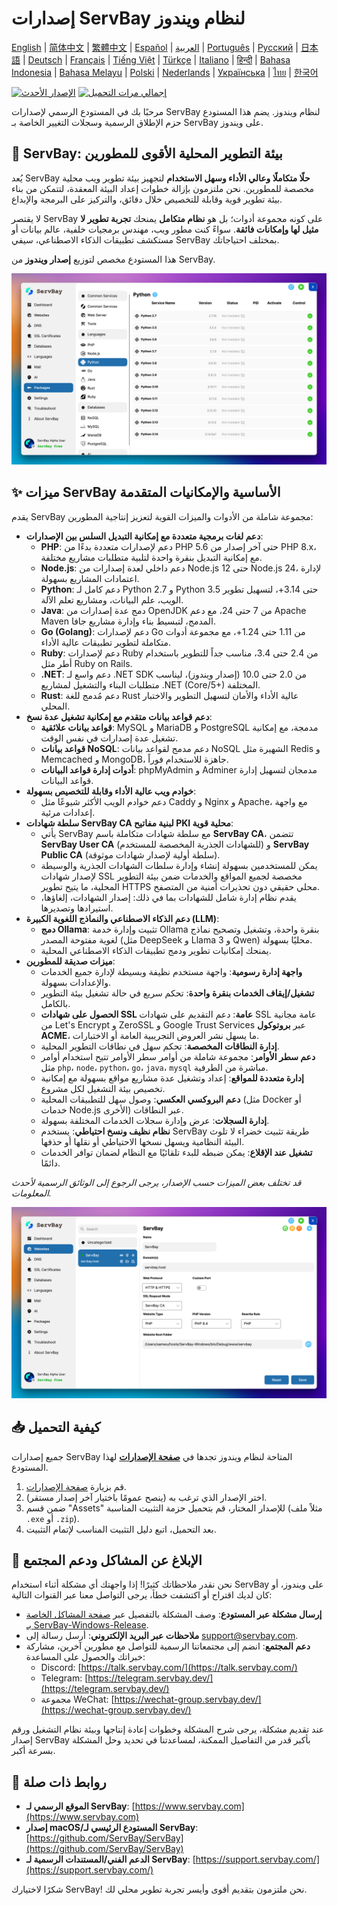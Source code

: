 # إصدارات ServBay لنظام ويندوز

[English](/README.md) | [简体中文](/README_zh-CN.md) | [繁體中文](/README_zh-TW.md) | [Español](/README_es.md) | [العربية](/README_ar.md) | [Português](/README_pt.md) | [Русский](/README_ru.md) | [日本語](/README_ja.md) | [Deutsch](/README_de.md) | [Français](/README_fr.md) | [Tiếng Việt](/README_vi.md) | [Türkçe](/README_tr.md) | [Italiano](/README_it.md) | [हिन्दी](/README_hi.md) | [Bahasa Indonesia](/README_id.md) | [Bahasa Melayu](/README_ms.md) | [Polski](/README_pl.md) | [Nederlands](/README_nl.md) | [Українська](/README_uk.md) | [ไทย](/README_th.md) | [한국어](/README_ko.md)

[![الإصدار الأحدث](https://img.shields.io/github/v/release/ServBay/ServBay-Windows-Release?display_name=tag&sort=date&label=Latest%20Release)](https://github.com/ServBay/ServBay-Windows-Release/releases/latest)
[![إجمالي مرات التحميل](https://img.shields.io/github/downloads/ServBay/ServBay-Windows-Release/total?label=Total%20Downloads)](https://github.com/ServBay/ServBay-Windows-Release/releases)

مرحبًا بك في المستودع الرسمي لإصدارات ServBay لنظام ويندوز. يضم هذا المستودع حزم الإطلاق الرسمية وسجلات التغيير الخاصة بـ ServBay على ويندوز.

## 🚀 ServBay: بيئة التطوير المحلية الأقوى للمطورين

يُعد ServBay **حلًا متكاملًا وعالي الأداء وسهل الاستخدام** لتجهيز بيئة تطوير ويب محلية مخصصة للمطورين. نحن ملتزمون بإزالة خطوات إعداد البيئة المعقدة، لتتمكن من بناء بيئة تطوير قوية وقابلة للتخصيص خلال دقائق، والتركيز على البرمجة والإبداع.

لا يقتصر ServBay على كونه مجموعة أدوات؛ بل هو **نظام متكامل** يمنحك **تجربة تطوير لا مثيل لها وإمكانات فائقة**. سواءً كنت مطور ويب، مهندس برمجيات خلفية، عالم بيانات أو مستكشف تطبيقات الذكاء الاصطناعي، سيفي ServBay بمختلف احتياجاتك.

هذا المستودع مخصص لتوزيع **إصدار ويندوز** من ServBay.

![لقطة شاشة لإصدار ServBay على ويندوز: البرامج](screenshots/softwares.png)

## ✨ ميزات ServBay الأساسية والإمكانيات المتقدمة

يقدم ServBay مجموعة شاملة من الأدوات والميزات القوية لتعزيز إنتاجية المطورين:

*   **دعم لغات برمجية متعددة مع إمكانية التبديل السلس بين الإصدارات**:
    *   **PHP**: دعم لإصدارات متعددة بدءًا من PHP 5.6 حتى آخر إصدار من PHP 8.x، مع إمكانية التبديل بنقرة واحدة لتلبية متطلبات مشاريع مختلفة.
    *   **Node.js**: دعم داخلي لعدة إصدارات من Node.js 12 حتى Node.js 24، لإدارة اعتمادات المشاريع بسهولة.
    *   **Python**: دعم كامل لـ Python 2.7 و Python 3.5 حتى 3.14+، لتسهيل تطوير الويب، علم البيانات، ومشاريع تعلم الآلة.
    *   **Java**: دمج عدة إصدارات من OpenJDK من 7 حتى 24، مع دعم Apache Maven المدمج، لتبسيط بناء وإدارة مشاريع جافا.
    *   **Go (Golang)**: دعم لإصدارات Go من 1.11 حتى 1.24+، مع مجموعة أدوات متكاملة لتطوير تطبيقات عالية الأداء.
    *   **Ruby**: دعم لإصدارات Ruby من 2.4 حتى 3.4، مناسب جداً للتطوير باستخدام أطر مثل Ruby on Rails.
    *   **.NET**: دعم واسع لـ .NET SDK من 2.0 حتى 10.0 (إصدار ويندوز)، ليناسب متطلبات البناء والتشغيل لمشاريع .NET (Core/5+) المختلفة.
    *   **Rust**: دعم مُدمج للغة Rust عالية الأداء والأمان لتسهيل التطوير والاختبار المحلي.
*   **دعم قواعد بيانات متقدم مع إمكانية تشغيل عدة نسخ**:
    *   **قواعد بيانات علائقية**: MySQL و MariaDB و PostgreSQL مدمجة، مع إمكانية تشغيل عدة إصدارات في نفس الوقت.
    *   **قواعد بيانات NoSQL**: دعم مدمج لقواعد بيانات NoSQL الشهيرة مثل Redis و Memcached و MongoDB، جاهزة للاستخدام فوراً.
    *   **أدوات إدارة قواعد البيانات**: phpMyAdmin و Adminer مدمجان لتسهيل إدارة قواعد البيانات.
*   **خوادم ويب عالية الأداء وقابلة للتخصيص بسهولة**:
    *   دعم خوادم الويب الأكثر شيوعًا مثل Caddy و Nginx و Apache، مع واجهة إعدادات مرئية.
*   **سلطة شهادات ServBay CA لبنية مفاتيح PKI محلية قوية**:
    *   يأتي ServBay مع سلطة شهادات متكاملة باسم **ServBay CA**، تتضمن **ServBay User CA** (للشهادات الجذرية المخصصة للمستخدم) و **ServBay Public CA** (سلطة أولية لإصدار شهادات موثوقة).
    *   يمكن للمستخدمين بسهولة إنشاء وإدارة سلطات الشهادات الجذرية والوسيطة لإصدار شهادات SSL مخصصة لجميع المواقع والخدمات ضمن بيئة التطوير المحلية، ما يتيح تطوير HTTPS محلي حقيقي دون تحذيرات أمنية من المتصفح.
    *   يقدم نظام إدارة شامل للشهادات بما في ذلك: إصدار الشهادات، إلغاؤها، استيرادها وتصديرها.
*   **دعم الذكاء الاصطناعي والنماذج اللغوية الكبيرة (LLM)**:
    *   **دمج Ollama**: تثبيت وإدارة خدمة Ollama بنقرة واحدة، وتشغيل وتصحيح نماذج لغوية مفتوحة المصدر (مثل DeepSeek و Llama 3 و Qwen) محليًا بسهولة.
    *   يمنحك إمكانيات تطوير ودمج تطبيقات الذكاء الاصطناعي المحلية.
*   **ميزات صديقة للمطورين**:
    *   **واجهة إدارة رسومية**: واجهة مستخدم نظيفة وبسيطة لإدارة جميع الخدمات والإعدادات بسهولة.
    *   **تشغيل/إيقاف الخدمات بنقرة واحدة**: تحكم سريع في حالة تشغيل بيئة التطوير بالكامل.
    *   **الحصول على شهادات SSL عامة**: دعم التقديم على شهادات SSL عامة مجانية من Let's Encrypt و ZeroSSL و Google Trust Services عبر **بروتوكول ACME**، ما يسهل نشر العروض التجريبية العامة أو الاختبارات.
    *   **إدارة النطاقات المخصصة**: تحكم سهل في نطاقات التطوير المحلية.
    *   **دعم سطر الأوامر**: مجموعة شاملة من أوامر سطر الأوامر تتيح استخدام أوامر مثل  `php`، `node`، `python`، `go`، `java`، `mysql` مباشرة من الطرفية.
    *   **إدارة متعددة للمواقع**: إعداد وتشغيل عدة مشاريع مواقع بسهولة مع إمكانية تخصيص بيئة التشغيل لكل مشروع.
    *   **دعم البروكسي العكسي**: وصول سهل للتطبيقات المحلية (مثل Docker أو خدمات Node.js الأخرى) عبر النطاقات.
    *   **إدارة السجلات**: عرض وإدارة سجلات الخدمات المختلفة بسهولة.
    *   **نظام نظيف ونسخ احتياطي**: يستخدم ServBay طريقة تثبيت خضراء لا تلوث البيئة النظامية ويسهل نسخها الاحتياطي أو نقلها أو حذفها.
    *   **تشغيل عند الإقلاع**: يمكن ضبطه للبدء تلقائيًا مع النظام لضمان توافر الخدمات دائمًا.

*قد تختلف بعض الميزات حسب الإصدار، يرجى الرجوع إلى الوثائق الرسمية لأحدث المعلومات.*


![لقطة شاشة لإصدار ServBay على ويندوز: الموقع الإلكتروني](screenshots/website.png)


## 📥 كيفية التحميل

جميع إصدارات ServBay المتاحة لنظام ويندوز تجدها في **[صفحة الإصدارات](https://github.com/ServBay/ServBay-Windows-Release/releases)** لهذا المستودع.

1.  قم بزيارة [صفحة الإصدارات](https://github.com/ServBay/ServBay-Windows-Release/releases).
2.  اختر الإصدار الذي ترغب به (ينصح عمومًا باختيار آخر إصدار مستقر).
3.  ضمن قسم "Assets" للإصدار المختار، قم بتحميل حزمة التثبيت المناسبة (مثلاً ملف `.exe` أو `.zip`).
4.  بعد التحميل، اتبع دليل التثبيت المناسب لإتمام التثبيت.

## 💬 الإبلاغ عن المشاكل ودعم المجتمع

نحن نقدر ملاحظاتك كثيرًا! إذا واجهتك أي مشكلة أثناء استخدام ServBay على ويندوز، أو كان لديك اقتراح أو اكتشفت خطأ، يرجى التواصل معنا عبر القنوات التالية:

*   **إرسال مشكلة عبر المستودع**: وصف المشكلة بالتفصيل عبر [صفحة المشاكل الخاصة بـ ServBay-Windows-Release](https://github.com/ServBay/ServBay-Windows-Release/issues).
*   **ملاحظات عبر البريد الإلكتروني**: أرسل رسالة إلى [support@servbay.com](mailto:support@servbay.com).
*   **دعم المجتمع**: انضم إلى مجتمعاتنا الرسمية للتواصل مع مطورين آخرين، مشاركة خبراتك والحصول على المساعدة:
    *   Discord: [https://talk.servbay.com/](https://talk.servbay.com/)
    *   Telegram: [https://telegram.servbay.dev/](https://telegram.servbay.dev/)
    *   مجموعة WeChat: [https://wechat-group.servbay.dev/](https://wechat-group.servbay.dev/)

عند تقديم مشكلة، يرجى شرح المشكلة وخطوات إعادة إنتاجها وبيئة نظام التشغيل ورقم إصدار ServBay بأكبر قدر من التفاصيل الممكنة، لمساعدتنا في تحديد وحل المشكلة بسرعة أكبر.

## 🔗 روابط ذات صلة

*   **الموقع الرسمي لـ ServBay**: [https://www.servbay.com](https://www.servbay.com)
*   **إصدار macOS/المستودع الرئيسي لـ ServBay**: [https://github.com/ServBay/ServBay](https://github.com/ServBay/ServBay)
*   **الدعم الفني/المستندات الرسمية لـ ServBay**: [https://support.servbay.com/](https://support.servbay.com/)

شكرًا لاختيارك ServBay! نحن ملتزمون بتقديم أقوى وأيسر تجربة تطوير محلي لك.